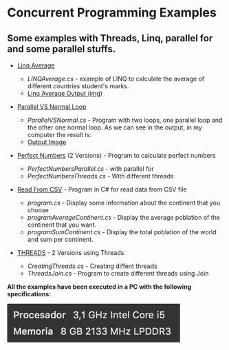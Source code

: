 # Concurrent Programming Examples
## Some examples with Threads, Linq, parallel for and some parallel stuffs.

* [Linq Average](LinqAverage/)
	*  *LINQAverage.cs* - example of LINQ to calculate the average of different countries student's marks.
	*  [Linq Average Output (img)](LinqAverage/imgs/output.png)

* [Parallel VS Normal Loop](ParallelVSNormalLoop/)
	*  *ParallelVSNormal.cs* - Program with two loops, one parallel loop and the other one normal loop. As we can see in the output, in my computer the result is:
	*  [Output Image](ParallelVSNormalLoop/output.png)

* [Perfect Numbers](PerfectNumbers/) (2 Versions) - Program to calculate perfect numbers
	*  *PerfectNumbersParallel.cs* - with parallel for
	*  *PerfectNumbersThreads.cs* - With different threads

* [Read From CSV](ReadFromCSV/) - Program in C# for read data from CSV file
	*  *program.cs* - Display some information about the continent that you choose
	*  *programAverageContinent.cs* - Display the average poblation of the continent that you want.
	*  *programSumContinent.cs* - Display the total poblation of the world and sum per continent.

* [THREADS](Threads/) - 2 Versions using Threads
	*  *CreatingThreads.cs* - Creating diffent threads
	*  *ThreadsJoin.cs* - Program to create different threads using Join


**All the examples have been executed in a PC with the following specifications:**

![Specifications](specifications.png)






